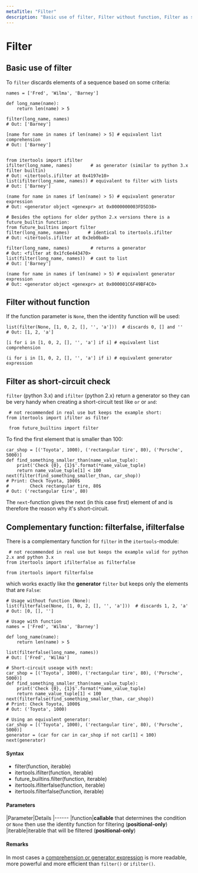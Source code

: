 ```yaml
---
metaTitle: "Filter"
description: "Basic use of filter, Filter without function, Filter as short-circuit check, Complementary function: filterfalse, ifilterfalse"
---
```


# Filter



## Basic use of filter


To `filter` discards elements of a sequence based on some criteria:

```
names = ['Fred', 'Wilma', 'Barney']

def long_name(name):
    return len(name) > 5

```

```
filter(long_name, names)
# Out: ['Barney']

[name for name in names if len(name) > 5] # equivalent list comprehension
# Out: ['Barney']


from itertools import ifilter
ifilter(long_name, names)       # as generator (similar to python 3.x filter builtin)
# Out: <itertools.ifilter at 0x4197e10>
list(ifilter(long_name, names)) # equivalent to filter with lists
# Out: ['Barney']

(name for name in names if len(name) > 5) # equivalent generator expression
# Out: <generator object <genexpr> at 0x0000000003FD5D38>

```

```
# Besides the options for older python 2.x versions there is a future_builtin function:
from future_builtins import filter
filter(long_name, names)       # identical to itertools.ifilter
# Out: <itertools.ifilter at 0x3eb0ba8>

```

```
filter(long_name, names)        # returns a generator
# Out: <filter at 0x1fc6e443470>
list(filter(long_name, names))  # cast to list
# Out: ['Barney']

(name for name in names if len(name) > 5) # equivalent generator expression
# Out: <generator object <genexpr> at 0x000001C6F49BF4C0>

```



## Filter without function


If the function parameter is `None`, then the identity function will be used:

```
list(filter(None, [1, 0, 2, [], '', 'a']))  # discards 0, [] and ''   
# Out: [1, 2, 'a']

```

```
[i for i in [1, 0, 2, [], '', 'a'] if i] # equivalent list comprehension

```

```
(i for i in [1, 0, 2, [], '', 'a'] if i) # equivalent generator expression

```



## Filter as short-circuit check


`filter` (python 3.x) and `ifilter` (python 2.x) return a generator so they can be very handy when creating a short-circuit test like `or` or `and`:

```
 # not recommended in real use but keeps the example short:
from itertools import ifilter as filter

```

```
 from future_builtins import filter

```

To find the first element that is smaller than 100:

```
car_shop = [('Toyota', 1000), ('rectangular tire', 80), ('Porsche', 5000)]
def find_something_smaller_than(name_value_tuple):
    print('Check {0}, {1}$'.format(*name_value_tuple)
    return name_value_tuple[1] < 100
next(filter(find_something_smaller_than, car_shop))
# Print: Check Toyota, 1000$
#        Check rectangular tire, 80$
# Out: ('rectangular tire', 80)

```

The `next`-function gives the next (in this case first) element of and is therefore the reason why it's short-circuit.



## Complementary function: filterfalse, ifilterfalse


There is a complementary function for `filter` in the `itertools`-module:

```
 # not recommended in real use but keeps the example valid for python 2.x and python 3.x
from itertools import ifilterfalse as filterfalse

```

```
from itertools import filterfalse

```

which works exactly like the **generator** `filter` but keeps only the elements that are `False`:

```
# Usage without function (None):
list(filterfalse(None, [1, 0, 2, [], '', 'a']))  # discards 1, 2, 'a' 
# Out: [0, [], '']

```

```
# Usage with function
names = ['Fred', 'Wilma', 'Barney']

def long_name(name):
    return len(name) > 5

list(filterfalse(long_name, names))
# Out: ['Fred', 'Wilma']

```

```
# Short-circuit useage with next:
car_shop = [('Toyota', 1000), ('rectangular tire', 80), ('Porsche', 5000)]
def find_something_smaller_than(name_value_tuple):
    print('Check {0}, {1}$'.format(*name_value_tuple)
    return name_value_tuple[1] < 100
next(filterfalse(find_something_smaller_than, car_shop))
# Print: Check Toyota, 1000$
# Out: ('Toyota', 1000)

```

```
# Using an equivalent generator:
car_shop = [('Toyota', 1000), ('rectangular tire', 80), ('Porsche', 5000)]
generator = (car for car in car_shop if not car[1] < 100)
next(generator)

```



#### Syntax


- filter(function, iterable)
- itertools.ifilter(function, iterable)
- future_builtins.filter(function, iterable)
- itertools.ifilterfalse(function, iterable)
- itertools.filterfalse(function, iterable)



#### Parameters


|Parameter|Details
|------
|function|**callable** that determines the condition or `None` then use the identity function for filtering (**positional-only**)
|iterable|iterable that will be filtered (**positional-only**)



#### Remarks


In most cases a [comprehension or generator expression](http://stackoverflow.com/documentation/python/196/comprehensions#t=20160402024454867219) is more readable, more powerful and more efficient than `filter()` or `ifilter()`.


